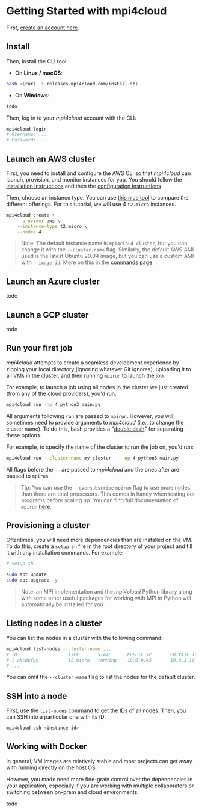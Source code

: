 # Getting Started with mpi4cloud

First, [create an account here](https://app.mpi4cloud.com/signup).

## Install

Then, install the CLI tool

- On **Linux / macOS**:
```bash
bash <(curl -s releases.mpi4cloud.com/install.sh)
```

- On **Windows**:

```bash
todo
```


Then, log in to your _mpi4cloud_ account with the CLI:

```bash
mpi4cloud login
# Username: ...
# Password: ...
```


## Launch an AWS cluster

First, you need to install and configure the AWS CLI so that
_mpi4cloud_ can launch, provision, and monitor instances for you.
You should follow the [installation instructions](https://docs.aws.amazon.com/cli/latest/userguide/install-cliv2.html)
and then the [configuration instructions](https://docs.aws.amazon.com/cli/latest/userguide/cli-chap-configure.html).

Then, choose an instance type.
You can use [this nice tool](https://instances.vantage.sh/) to
compare the different offerings.
For this tutorial, we will use 4 `t2.micro` instances.

```bash
mpi4cloud create \
    --provider aws \
    --instance-type t2.micro \
    --nodes 4
```

> Note: The default instance name is `mpi4cloud-cluster`,
> but you can change it with the `--cluster-name` flag.
> Similarly, the default AWS AMI used is the latest Ubuntu 20.04 image,
> but you can use a custom AMI with `--image-id`. More on this in
> the [commands page](commands.md).

## Launch an Azure cluster

todo

## Launch a GCP cluster

todo


## Run your first job

_mpi4cloud_ attempts to create a seamless development
experience by zipping your local directory (ignoring
whatever Git ignores),
uploading it to all VMs in the cluster,
and then running `mpirun` to launch the job.

For example, to launch a job using all nodes in the cluster
we just created (from any of the cloud providers), you'd run:

```bash
mpi4cloud run -np 4 python3 main.py
```

All arguments following `run` are passed to `mpirun`.
However, you will sometimes need to provide arguments to
_mpi4cloud_ (i.e., to change the cluster name).
To do this, bash provides a "[double dash](https://unix.stackexchange.com/questions/11376/what-does-double-dash-mean)"
for separating these options.

For example, to specify the name of the cluster to run the job on, you'd run:

```bash
mpi4cloud run --cluster-name my-cluster -- -np 4 python3 main.py
```

All flags before the `--` are passed to _mpi4cloud_ and the ones after
are passed to `mpirun`.

> Tip: You can use the `--oversubscribe` `mpirun` flag to use more nodes
> than there are total processors.
> This comes in handy when testing out programs before scaling up.
> You can find full documentation of `mpirun` [here](https://www.open-mpi.org/doc/v4.1/man1/mpirun.1.php).


## Provisioning a cluster

Oftentimes, you will need more dependencies than are installed on
the VM.
To do this, create a `setup.sh` file in the root directory
of your project and fill it with any installation commands.
For example:

```bash
# setup.sh

sudo apt update
sudo apt upgrade -y
```

> Note: an MPI implementation and the _mpi4cloud_ Python
> library along with some other useful packages
> for working with MPI in Python will automatically be installed for you.


## Listing nodes in a cluster

You can list the nodes in a cluster with the following command:

```bash
mpi4cloud list-nodes --cluster-name ...
# ID                   TYPE       STATE      PUBLIC IP       PRIVATE IP
# i-abcdefgh           t2.micro   running    10.0.0.45       10.0.3.10
# ...
```

You can omit the `--cluster-name` flag to list the nodes for the default cluster.


## SSH into a node

First, use the `list-nodes` command to get the IDs of all nodes.
Then, you can SSH into a particular one with its ID:

```bash
mpi4cloud ssh <instance-id>
```

## Working with Docker

In general, VM images are relatively stable
and most projects can get away with running directly on the host OS.

However, you made need more fine-grain control over the dependencies
in your application, especially if you are working with multiple collaborators
or switching between on-prem and cloud environments.

todo